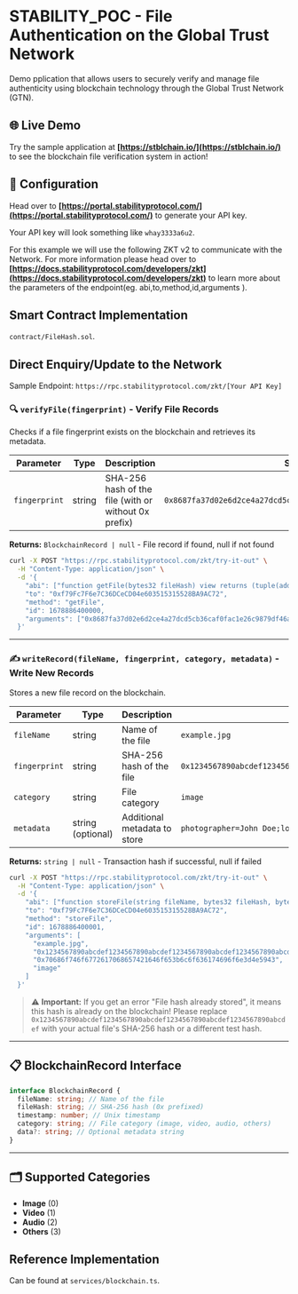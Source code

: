 # STABILITY_POC - File Authentication on the Global Trust Network

Demo pplication that allows users to securely verify and manage file authenticity using blockchain technology through the Global Trust Network (GTN).

## 🌐 Live Demo

Try the sample application at **[https://stblchain.io/](https://stblchain.io/)** to see the blockchain file verification system in action!

## 🔧 Configuration

Head over to **[https://portal.stabilityprotocol.com/](https://portal.stabilityprotocol.com/)** to generate your API key.

Your API key will look something like `whay3333a6u2`.

For this example we will use the following ZKT v2 to communicate with the Network.
For more information please head over to **[https://docs.stabilityprotocol.com/developers/zkt](https://docs.stabilityprotocol.com/developers/zkt)**
to learn more about the parameters of the endpoint(eg. abi,to,method,id,arguments ).

## Smart Contract Implementation

`contract/FileHash.sol`.

## Direct Enquiry/Update to the Network

Sample Endpoint: `https://rpc.stabilityprotocol.com/zkt/[Your API Key]`

### 🔍 `verifyFile(fingerprint)` - Verify File Records

Checks if a file fingerprint exists on the blockchain and retrieves its metadata.

| Parameter     | Type   | Description                                          | Sample Value                                                         |
| ------------- | ------ | ---------------------------------------------------- | -------------------------------------------------------------------- |
| `fingerprint` | string | SHA-256 hash of the file (with or without 0x prefix) | `0x8687fa37d02e6d2ce4a27dcd5cb36caf0fac1e26c9879df46a00e4d009c1dab1` |

**Returns:** `BlockchainRecord | null` - File record if found, null if not found

```bash
curl -X POST "https://rpc.stabilityprotocol.com/zkt/try-it-out" \
  -H "Content-Type: application/json" \
  -d '{
    "abi": ["function getFile(bytes32 fileHash) view returns (tuple(address owner, string fileName, bytes32 fileHash, uint timestamp, bytes data, uint8 category) fileRecord, bool isReference, tuple(bytes32 originalFileHash, bytes32 modifiedFileHash, uint refTimestamp, bytes refData) referenceRecord)"],
    "to": "0xf79Fc7F6e7C36DCeCD04e603515315528BA9AC72",
    "method": "getFile",
    "id": 1678886400000,
    "arguments": ["0x8687fa37d02e6d2ce4a27dcd5cb36caf0fac1e26c9879df46a00e4d009c1dab1"]
  }'
```

---

### ✍️ `writeRecord(fileName, fingerprint, category, metadata)` - Write New Records

Stores a new file record on the blockchain.

| Parameter     | Type              | Description                  | Sample Value                                                         |
| ------------- | ----------------- | ---------------------------- | -------------------------------------------------------------------- |
| `fileName`    | string            | Name of the file             | `example.jpg`                                                        |
| `fingerprint` | string            | SHA-256 hash of the file     | `0x1234567890abcdef1234567890abcdef1234567890abcdef1234567890abcdef` |
| `category`    | string            | File category                | `image`                                                              |
| `metadata`    | string (optional) | Additional metadata to store | `photographer=John Doe;location=NYC`                                 |

**Returns:** `string | null` - Transaction hash if successful, null if failed

```bash
curl -X POST "https://rpc.stabilityprotocol.com/zkt/try-it-out" \
  -H "Content-Type: application/json" \
  -d '{
    "abi": ["function storeFile(string fileName, bytes32 fileHash, bytes data, string categoryStr)"],
    "to": "0xf79Fc7F6e7C36DCeCD04e603515315528BA9AC72",
    "method": "storeFile",
    "id": 1678886400001,
    "arguments": [
      "example.jpg",
      "0x1234567890abcdef1234567890abcdef1234567890abcdef1234567890abcdef",
      "0x70686f746f6772617068657421646f653b6c6f636174696f6e3d4e5943",
      "image"
    ]
  }'
```

> ⚠️ **Important:** If you get an error "File hash already stored", it means this hash is already on the blockchain! Please replace `0x1234567890abcdef1234567890abcdef1234567890abcdef1234567890abcdef` with your actual file's SHA-256 hash or a different test hash.

---

## 📋 BlockchainRecord Interface

```typescript
interface BlockchainRecord {
  fileName: string; // Name of the file
  fileHash: string; // SHA-256 hash (0x prefixed)
  timestamp: number; // Unix timestamp
  category: string; // File category (image, video, audio, others)
  data?: string; // Optional metadata string
}
```

---

## 🗂️ Supported Categories

- **Image** (0)
- **Video** (1)
- **Audio** (2)
- **Others** (3)

## Reference Implementation

Can be found at `services/blockchain.ts`.
